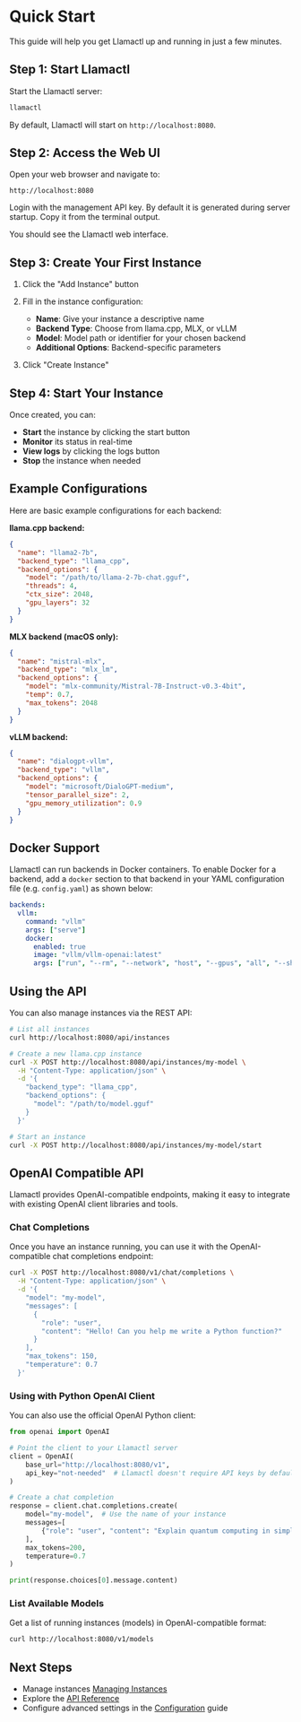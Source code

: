 # Quick Start

This guide will help you get Llamactl up and running in just a few minutes.

## Step 1: Start Llamactl

Start the Llamactl server:

```bash
llamactl
```

By default, Llamactl will start on `http://localhost:8080`.

## Step 2: Access the Web UI

Open your web browser and navigate to:

```
http://localhost:8080
```

Login with the management API key. By default it is generated during server startup. Copy it from the terminal output.

You should see the Llamactl web interface.

## Step 3: Create Your First Instance

1. Click the "Add Instance" button
2. Fill in the instance configuration:
   - **Name**: Give your instance a descriptive name
   - **Backend Type**: Choose from llama.cpp, MLX, or vLLM
   - **Model**: Model path or identifier for your chosen backend
   - **Additional Options**: Backend-specific parameters

3. Click "Create Instance"

## Step 4: Start Your Instance

Once created, you can:

- **Start** the instance by clicking the start button
- **Monitor** its status in real-time
- **View logs** by clicking the logs button
- **Stop** the instance when needed

## Example Configurations

Here are basic example configurations for each backend:

**llama.cpp backend:**
```json
{
  "name": "llama2-7b",
  "backend_type": "llama_cpp",
  "backend_options": {
    "model": "/path/to/llama-2-7b-chat.gguf",
    "threads": 4,
    "ctx_size": 2048,
    "gpu_layers": 32
  }
}
```

**MLX backend (macOS only):**
```json
{
  "name": "mistral-mlx",
  "backend_type": "mlx_lm",
  "backend_options": {
    "model": "mlx-community/Mistral-7B-Instruct-v0.3-4bit",
    "temp": 0.7,
    "max_tokens": 2048
  }
}
```

**vLLM backend:**
```json
{
  "name": "dialogpt-vllm",
  "backend_type": "vllm",
  "backend_options": {
    "model": "microsoft/DialoGPT-medium",
    "tensor_parallel_size": 2,
    "gpu_memory_utilization": 0.9
  }
}
```

## Docker Support

Llamactl can run backends in Docker containers. To enable Docker for a backend, add a `docker` section to that backend in your YAML configuration file (e.g. `config.yaml`) as shown below:

```yaml
backends:
  vllm:
    command: "vllm"
    args: ["serve"]
    docker:
      enabled: true
      image: "vllm/vllm-openai:latest"
      args: ["run", "--rm", "--network", "host", "--gpus", "all", "--shm-size", "1g"]
```

## Using the API

You can also manage instances via the REST API:

```bash
# List all instances
curl http://localhost:8080/api/instances

# Create a new llama.cpp instance
curl -X POST http://localhost:8080/api/instances/my-model \
  -H "Content-Type: application/json" \
  -d '{
    "backend_type": "llama_cpp",
    "backend_options": {
      "model": "/path/to/model.gguf"
    }
  }'

# Start an instance
curl -X POST http://localhost:8080/api/instances/my-model/start
```

## OpenAI Compatible API

Llamactl provides OpenAI-compatible endpoints, making it easy to integrate with existing OpenAI client libraries and tools.

### Chat Completions

Once you have an instance running, you can use it with the OpenAI-compatible chat completions endpoint:

```bash
curl -X POST http://localhost:8080/v1/chat/completions \
  -H "Content-Type: application/json" \
  -d '{
    "model": "my-model",
    "messages": [
      {
        "role": "user",
        "content": "Hello! Can you help me write a Python function?"
      }
    ],
    "max_tokens": 150,
    "temperature": 0.7
  }'
```

### Using with Python OpenAI Client

You can also use the official OpenAI Python client:

```python
from openai import OpenAI

# Point the client to your Llamactl server
client = OpenAI(
    base_url="http://localhost:8080/v1",
    api_key="not-needed"  # Llamactl doesn't require API keys by default
)

# Create a chat completion
response = client.chat.completions.create(
    model="my-model",  # Use the name of your instance
    messages=[
        {"role": "user", "content": "Explain quantum computing in simple terms"}
    ],
    max_tokens=200,
    temperature=0.7
)

print(response.choices[0].message.content)
```

### List Available Models

Get a list of running instances (models) in OpenAI-compatible format:

```bash
curl http://localhost:8080/v1/models
```

## Next Steps

- Manage instances [Managing Instances](managing-instances.md)
- Explore the [API Reference](api-reference.md)
- Configure advanced settings in the [Configuration](configuration.md) guide
